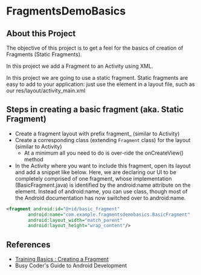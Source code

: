 # FragmentsDemoBasics

## About this Project

The objective of this project is to get a feel for the basics of creation of Fragments (Static Fragments).

In this project we add a Fragment to an Activity using XML.

In this project we are going to use a static fragment. Static fragments are easy to add to your application:
just use the <fragment> element in a layout file, such as our res/layout/activity_main.xml


## Steps in creating a basic fragment (aka. Static Fragment)
* Create a fragment layout with prefix fragment_ (similar to Activity)
* Create a corresponding class (extending `Fragment` class) for the layout  (similar to Activity)
    - At a minimum all you need to do is over-ride the onCreateView() method
* In the Activity where you want to include this fragment, open its layout and add a snippet like below. Here, we are declaring our UI to be completely comprised of one fragment, whose implementation (BasicFragment.java) is identified by the android:name attribute on the <fragment> element. Instead of android:name, you can use class, though most of the Android documentation has now switched over to android:name.
```xml
<fragment android:id="@+id/basic_fragment"
        android:name="com.example.fragmentsdemobasics.BasicFragment"
        android:layout_width="match_parent"
        android:layout_height="wrap_content"/>
``` 

## References
* [Training Basics : Creating a Fragment](http://developer.android.com/training/basics/fragments/creating.html)
* Busy Coder's Guide to Android Development
